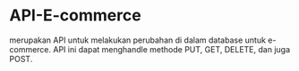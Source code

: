 # API-E-commerce
merupakan API untuk melakukan perubahan di dalam database untuk e-commerce. API ini dapat menghandle methode PUT, GET, DELETE, dan juga POST.
